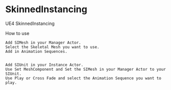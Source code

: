 # SkinnedInstancing
UE4 SkinnedInstancing

How to use

	Add SIMesh in your Manager Actor.
	Select the Skeletal Mesh you want to use.
	Add in Animation Sequences.


	Add SIUnit in your Instance Actor.
	Use Set MeshComponent and Set the SIMesh in your Manager Actor to your SIUnit.
	Use Play or Cross Fade and select the Animation Sequence you want to play.
